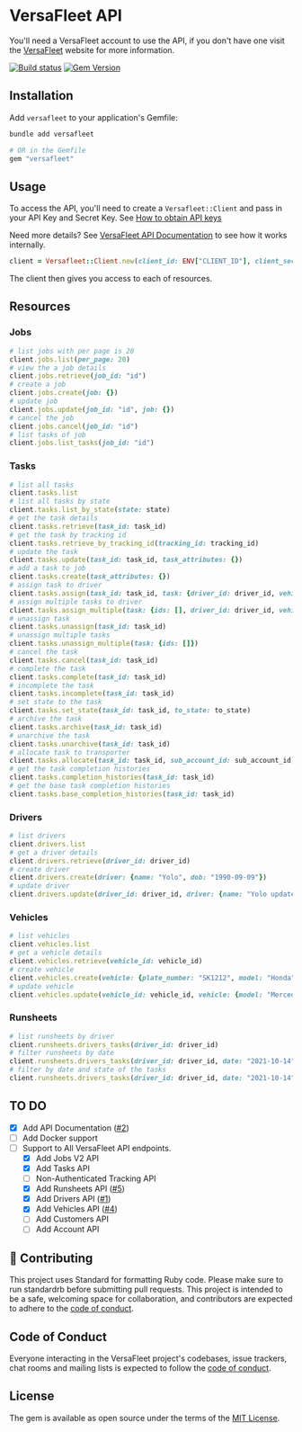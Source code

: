 # VersaFleet API

You'll need a VersaFleet account to use the API, if you don't have one visit the [VersaFleet](https://versafleet.co) website for more information.

[![Build status](https://github.com/maful/versafleet-ruby/actions/workflows/test.yml/badge.svg?branch=main)](https://github.com/maful/versafleet-ruby/actions/workflows/test.yml) [![Gem Version](https://badge.fury.io/rb/versafleet.svg)](https://badge.fury.io/rb/versafleet)

## Installation

Add `versafleet` to your application's Gemfile:

```bash
bundle add versafleet

# OR in the Gemfile
gem "versafleet"
```

## Usage

To access the API, you'll need to create a `Versafleet::Client` and pass in your API Key and Secret Key. See [How to obtain API keys](https://versafleet.docs.apiary.io/#introduction/to-obtain-api-keys-(please-keep-them-safe!))

Need more details? See [VersaFleet API Documentation](https://rubydoc.info/gems/versafleet) to see how it works internally.

```ruby
client = Versafleet::Client.new(client_id: ENV["CLIENT_ID"], client_secret: ENV["CLIENT_SECRET"])
```

The client then gives you access to each of resources.

## Resources

### Jobs

```ruby
# list jobs with per page is 20
client.jobs.list(per_page: 20)
# view the a job details
client.jobs.retrieve(job_id: "id")
# create a job
client.jobs.create(job: {})
# update job
client.jobs.update(job_id: "id", job: {})
# cancel the job
client.jobs.cancel(job_id: "id")
# list tasks of job
client.jobs.list_tasks(job_id: "id")
```

### Tasks

```ruby
# list all tasks
client.tasks.list
# list all tasks by state
client.tasks.list_by_state(state: state)
# get the task details
client.tasks.retrieve(task_id: task_id)
# get the task by tracking id
client.tasks.retrieve_by_tracking_id(tracking_id: tracking_id)
# update the task
client.tasks.update(task_id: task_id, task_attributes: {})
# add a task to job
client.tasks.create(task_attributes: {})
# assign task to driver
client.tasks.assign(task_id: task_id, task: {driver_id: driver_id, vehicle_id: vehicle_id, remarks: "Notes"})
# assign multiple tasks to driver
client.tasks.assign_multiple(task: {ids: [], driver_id: driver_id, vehicle_id: vehicle_id, remarks: "Notes"})
# unassign task
client.tasks.unassign(task_id: task_id)
# unassign multiple tasks
client.tasks.unassign_multiple(task: {ids: []})
# cancel the task
client.tasks.cancel(task_id: task_id)
# complete the task
client.tasks.complete(task_id: task_id)
# incomplete the task
client.tasks.incomplete(task_id: task_id)
# set state to the task
client.tasks.set_state(task_id: task_id, to_state: to_state)
# archive the task
client.tasks.archive(task_id: task_id)
# unarchive the task
client.tasks.unarchive(task_id: task_id)
# allocate task to transporter
client.tasks.allocate(task_id: task_id, sub_account_id: sub_account_id)
# get the task completion histories
client.tasks.completion_histories(task_id: task_id)
# get the base task completion histories
client.tasks.base_completion_histories(task_id: task_id)
```

### Drivers

```ruby
# list drivers
client.drivers.list
# get a driver details
client.drivers.retrieve(driver_id: driver_id)
# create driver
client.drivers.create(driver: {name: "Yolo", dob: "1990-09-09"})
# update driver
client.drivers.update(driver_id: driver_id, driver: {name: "Yolo update"})
```

### Vehicles

```ruby
# list vehicles
client.vehicles.list
# get a vehicle details
client.vehicles.retrieve(vehicle_id: vehicle_id)
# create vehicle
client.vehicles.create(vehicle: {plate_number: "SK1212", model: "Honda", speed: 50})
# update vehicle
client.vehicles.update(vehicle_id: vehicle_id, vehicle: {model: "Mercedes", speed: 70})
```

### Runsheets

```ruby
# list runsheets by driver
client.runsheets.drivers_tasks(driver_id: driver_id)
# filter runsheets by date
client.runsheets.drivers_tasks(driver_id: driver_id, date: "2021-10-14")
# filter by date and state of the tasks
client.runsheets.drivers_tasks(driver_id: driver_id, date: "2021-10-14", state: "successful")
```

## TO DO

- [x] Add API Documentation ([#2](https://github.com/maful/versafleet-ruby/pull/2))
- [ ] Add Docker support
- [ ] Support to All VersaFleet API endpoints.
	- [x] Add Jobs V2 API
	- [x] Add Tasks API
	- [ ] Non-Authenticated Tracking API
	- [x] Add Runsheets API ([#5](https://github.com/maful/versafleet-ruby/pull/5))
	- [x] Add Drivers API ([#1](https://github.com/maful/versafleet-ruby/pull/1))
	- [x] Add Vehicles API ([#4](https://github.com/maful/versafleet-ruby/pull/4))
	- [ ] Add Customers API
	- [ ] Add Account API

## 🙏 Contributing

This project uses Standard for formatting Ruby code. Please make sure to run standardrb before submitting pull requests. This project is intended to be a safe, welcoming space for collaboration, and contributors are expected to adhere to the [code of conduct](https://github.com/maful/versafleet-ruby/blob/master/CODE_OF_CONDUCT.md).

## Code of Conduct

Everyone interacting in the VersaFleet project's codebases, issue trackers, chat rooms and mailing lists is expected to follow the [code of conduct](https://github.com/maful/versafleet-ruby/blob/master/CODE_OF_CONDUCT.md).

## License

The gem is available as open source under the terms of the [MIT License](https://opensource.org/licenses/MIT).
